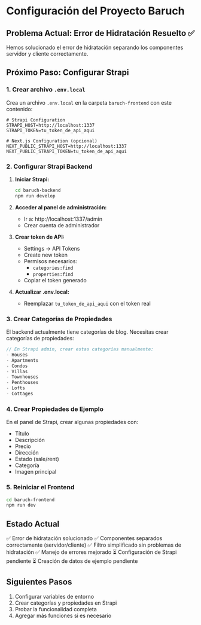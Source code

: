 # Configuración del Proyecto Baruch

## Problema Actual: Error de Hidratación Resuelto ✅

Hemos solucionado el error de hidratación separando los componentes servidor y cliente correctamente.

## Próximo Paso: Configurar Strapi

### 1. Crear archivo `.env.local`

Crea un archivo `.env.local` en la carpeta `baruch-frontend` con este contenido:

```env
# Strapi Configuration
STRAPI_HOST=http://localhost:1337
STRAPI_TOKEN=tu_token_de_api_aqui

# Next.js Configuration (opcional)
NEXT_PUBLIC_STRAPI_HOST=http://localhost:1337
NEXT_PUBLIC_STRAPI_TOKEN=tu_token_de_api_aqui
```

### 2. Configurar Strapi Backend

1. **Iniciar Strapi:**
   ```bash
   cd baruch-backend
   npm run develop
   ```

2. **Acceder al panel de administración:**
   - Ir a: http://localhost:1337/admin
   - Crear cuenta de administrador

3. **Crear token de API:**
   - Settings → API Tokens
   - Create new token
   - Permisos necesarios:
     - `categories:find`
     - `properties:find`
   - Copiar el token generado

4. **Actualizar .env.local:**
   - Reemplazar `tu_token_de_api_aqui` con el token real

### 3. Crear Categorías de Propiedades

El backend actualmente tiene categorías de blog. Necesitas crear categorías de propiedades:

```javascript
// En Strapi admin, crear estas categorías manualmente:
- Houses
- Apartments  
- Condos
- Villas
- Townhouses
- Penthouses
- Lofts
- Cottages
```

### 4. Crear Propiedades de Ejemplo

En el panel de Strapi, crear algunas propiedades con:
- Título
- Descripción
- Precio
- Dirección
- Estado (sale/rent)
- Categoría
- Imagen principal

### 5. Reiniciar el Frontend

```bash
cd baruch-frontend
npm run dev
```

## Estado Actual

✅ Error de hidratación solucionado
✅ Componentes separados correctamente (servidor/cliente)
✅ Filtro simplificado sin problemas de hidratación
✅ Manejo de errores mejorado
⏳ Configuración de Strapi pendiente
⏳ Creación de datos de ejemplo pendiente

## Siguientes Pasos

1. Configurar variables de entorno
2. Crear categorías y propiedades en Strapi
3. Probar la funcionalidad completa
4. Agregar más funciones si es necesario 